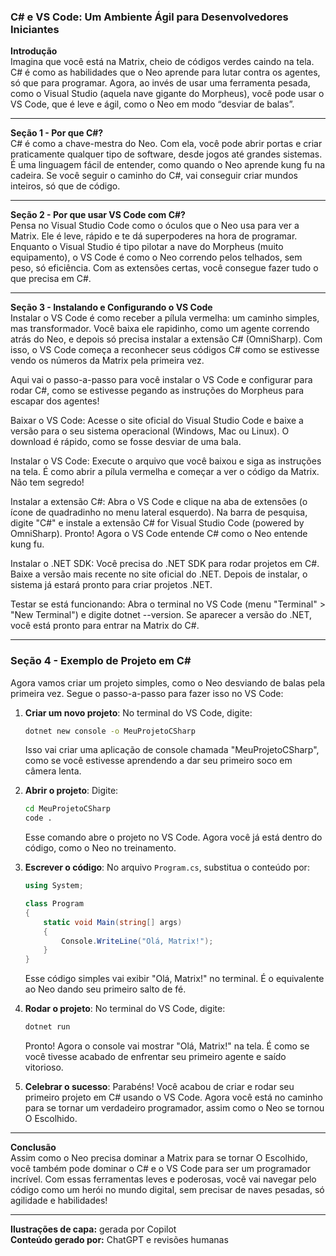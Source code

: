 ### C# e VS Code: Um Ambiente Ágil para Desenvolvedores Iniciantes


**Introdução**  
Imagina que você está na Matrix, cheio de códigos verdes caindo na tela. C# é como as habilidades que o Neo aprende para lutar contra os agentes, só que para programar. Agora, ao invés de usar uma ferramenta pesada, como o Visual Studio (aquela nave gigante do Morpheus), você pode usar o VS Code, que é leve e ágil, como o Neo em modo “desviar de balas”.

---

**Seção 1 - Por que C#?**  
C# é como a chave-mestra do Neo. Com ela, você pode abrir portas e criar praticamente qualquer tipo de software, desde jogos até grandes sistemas. É uma linguagem fácil de entender, como quando o Neo aprende kung fu na cadeira. Se você seguir o caminho do C#, vai conseguir criar mundos inteiros, só que de código.

---

**Seção 2 - Por que usar VS Code com C#?**  
Pensa no Visual Studio Code como o óculos que o Neo usa para ver a Matrix. Ele é leve, rápido e te dá superpoderes na hora de programar. Enquanto o Visual Studio é tipo pilotar a nave do Morpheus (muito equipamento), o VS Code é como o Neo correndo pelos telhados, sem peso, só eficiência. Com as extensões certas, você consegue fazer tudo o que precisa em C#.

---

**Seção 3 - Instalando e Configurando o VS Code**  
Instalar o VS Code é como receber a pílula vermelha: um caminho simples, mas transformador. Você baixa ele rapidinho, como um agente correndo atrás do Neo, e depois só precisa instalar a extensão C# (OmniSharp). Com isso, o VS Code começa a reconhecer seus códigos C# como se estivesse vendo os números da Matrix pela primeira vez.

Aqui vai o passo-a-passo para você instalar o VS Code e configurar para rodar C#, como se estivesse pegando as instruções do Morpheus para escapar dos agentes!

Baixar o VS Code: Acesse o site oficial do Visual Studio Code e baixe a versão para o seu sistema operacional (Windows, Mac ou Linux). O download é rápido, como se fosse desviar de uma bala.

Instalar o VS Code: Execute o arquivo que você baixou e siga as instruções na tela. É como abrir a pílula vermelha e começar a ver o código da Matrix. Não tem segredo!

Instalar a extensão C#: Abra o VS Code e clique na aba de extensões (o ícone de quadradinho no menu lateral esquerdo). Na barra de pesquisa, digite "C#" e instale a extensão C# for Visual Studio Code (powered by OmniSharp). Pronto! Agora o VS Code entende C# como o Neo entende kung fu.

Instalar o .NET SDK: Você precisa do .NET SDK para rodar projetos em C#. Baixe a versão mais recente no site oficial do .NET. Depois de instalar, o sistema já estará pronto para criar projetos .NET.

Testar se está funcionando: Abra o terminal no VS Code (menu "Terminal" > "New Terminal") e digite dotnet --version. Se aparecer a versão do .NET, você está pronto para entrar na Matrix do C#.


---

### Seção 4 - Exemplo de Projeto em C#

Agora vamos criar um projeto simples, como o Neo desviando de balas pela primeira vez. Segue o passo-a-passo para fazer isso no VS Code:

1. **Criar um novo projeto**: No terminal do VS Code, digite:
   ```bash
   dotnet new console -o MeuProjetoCSharp
   ```
   Isso vai criar uma aplicação de console chamada "MeuProjetoCSharp", como se você estivesse aprendendo a dar seu primeiro soco em câmera lenta.

2. **Abrir o projeto**: Digite:
   ```bash
   cd MeuProjetoCSharp
   code .
   ```
   Esse comando abre o projeto no VS Code. Agora você já está dentro do código, como o Neo no treinamento.

3. **Escrever o código**: No arquivo `Program.cs`, substitua o conteúdo por:
   ```csharp
   using System;

   class Program
   {
       static void Main(string[] args)
       {
           Console.WriteLine("Olá, Matrix!");
       }
   }
   ```
   Esse código simples vai exibir "Olá, Matrix!" no terminal. É o equivalente ao Neo dando seu primeiro salto de fé.

4. **Rodar o projeto**: No terminal do VS Code, digite:
   ```bash
   dotnet run
   ```
   Pronto! Agora o console vai mostrar "Olá, Matrix!" na tela. É como se você tivesse acabado de enfrentar seu primeiro agente e saído vitorioso.

5. **Celebrar o sucesso**: Parabéns! Você acabou de criar e rodar seu primeiro projeto em C# usando o VS Code. Agora você está no caminho para se tornar um verdadeiro programador, assim como o Neo se tornou O Escolhido.

---

**Conclusão**  
Assim como o Neo precisa dominar a Matrix para se tornar O Escolhido, você também pode dominar o C# e o VS Code para ser um programador incrível. Com essas ferramentas leves e poderosas, você vai navegar pelo código como um herói no mundo digital, sem precisar de naves pesadas, só agilidade e habilidades!

---

**Ilustrações de capa:** gerada por Copilot  
**Conteúdo gerado por:** ChatGPT e revisões humanas

